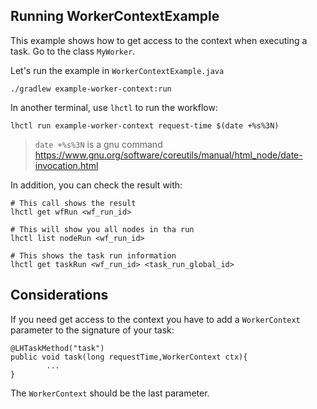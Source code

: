 ## Running WorkerContextExample

This example shows how to get access to the context when executing a task.
Go to the class `MyWorker`.

Let's run the example in `WorkerContextExample.java`

```
./gradlew example-worker-context:run
```

In another terminal, use `lhctl` to run the workflow:

```
lhctl run example-worker-context request-time $(date +%s%3N)
```

> `date +%s%3N` is a gnu command https://www.gnu.org/software/coreutils/manual/html_node/date-invocation.html

In addition, you can check the result with:

```
# This call shows the result
lhctl get wfRun <wf_run_id>

# This will show you all nodes in tha run
lhctl list nodeRun <wf_run_id>

# This shows the task run information
lhctl get taskRun <wf_run_id> <task_run_global_id>
```

## Considerations

If you need get access to the context you have to add a `WorkerContext`
parameter to the signature of your task:

```
@LHTaskMethod("task")
public void task(long requestTime,WorkerContext ctx){
        ...
}
```

The `WorkerContext` should be the last parameter.
